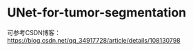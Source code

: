 # UNet-for-tumor-segmentation
可参考CSDN博客：https://blog.csdn.net/qq_34917728/article/details/108130798
